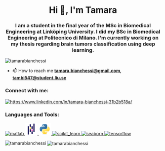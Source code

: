 <h1 align="center">Hi 👋, I'm Tamara</h1>
<h3 align="center">I am a student in the final year of the MSc in Biomedical Engineering at Linköping University. I did my BSc in Biomedical Engineering at Politecnico di Milano. I'm currently working on my thesis regarding brain tumors classification using deep learning.</h3>

<p align="left"> <img src="https://komarev.com/ghpvc/?username=tamarabianchessi&label=Profile%20views&color=0e75b6&style=flat" alt="tamarabianchessi" /> </p>

- 📫 How to reach me **tamara.bianchessi@gmail.com, tambi547@student.liu.se**

<h3 align="left">Connect with me:</h3>
<p align="left">
<a href="https://linkedin.com/in/https://www.linkedin.com/in/tamara-bianchessi-31b2b518a/" target="blank"><img align="center" src="https://raw.githubusercontent.com/rahuldkjain/github-profile-readme-generator/master/src/images/icons/Social/linked-in-alt.svg" alt="https://www.linkedin.com/in/tamara-bianchessi-31b2b518a/" height="30" width="40" /></a>
</p>

<h3 align="left">Languages and Tools:</h3>
<p align="left"> <a href="https://www.mathworks.com/" target="_blank" rel="noreferrer"> <img src="https://upload.wikimedia.org/wikipedia/commons/2/21/Matlab_Logo.png" alt="matlab" width="40" height="40"/> </a> <a href="https://pandas.pydata.org/" target="_blank" rel="noreferrer"> <img src="https://raw.githubusercontent.com/devicons/devicon/2ae2a900d2f041da66e950e4d48052658d850630/icons/pandas/pandas-original.svg" alt="pandas" width="40" height="40"/> </a> <a href="https://www.python.org" target="_blank" rel="noreferrer"> <img src="https://raw.githubusercontent.com/devicons/devicon/master/icons/python/python-original.svg" alt="python" width="40" height="40"/> </a> <a href="https://scikit-learn.org/" target="_blank" rel="noreferrer"> <img src="https://upload.wikimedia.org/wikipedia/commons/0/05/Scikit_learn_logo_small.svg" alt="scikit_learn" width="40" height="40"/> </a> <a href="https://seaborn.pydata.org/" target="_blank" rel="noreferrer"> <img src="https://seaborn.pydata.org/_images/logo-mark-lightbg.svg" alt="seaborn" width="40" height="40"/> </a> <a href="https://www.tensorflow.org" target="_blank" rel="noreferrer"> <img src="https://www.vectorlogo.zone/logos/tensorflow/tensorflow-icon.svg" alt="tensorflow" width="40" height="40"/> </a> </p>

<p><img align="left" src="https://github-readme-stats.vercel.app/api/top-langs?username=tamarabianchessi&show_icons=true&locale=en&layout=compact" alt="tamarabianchessi" /></p>

<p>&nbsp;<img align="center" src="https://github-readme-stats.vercel.app/api?username=tamarabianchessi&show_icons=true&locale=en" alt="tamarabianchessi" /></p>
